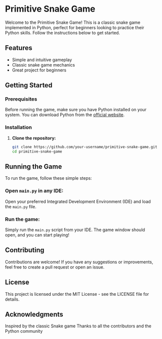 # Primitive Snake Game

Welcome to the Primitive Snake Game! This is a classic snake game implemented in Python, perfect for beginners looking to practice their Python skills. Follow the instructions below to get started.

## Features

- Simple and intuitive gameplay
- Classic snake game mechanics
- Great project for beginners

## Getting Started

### Prerequisites

Before running the game, make sure you have Python installed on your system. You can download Python from the [official website](https://www.python.org/).

### Installation

1. **Clone the repository:**

   ```bash
   git clone https://github.com/your-username/primitive-snake-game.git
   cd primitive-snake-game
## Running the Game

To run the game, follow these simple steps:

### Open `main.py` in any IDE:

Open your preferred Integrated Development Environment (IDE) and load the `main.py` file.

### Run the game:

Simply run the `main.py` script from your IDE. The game window should open, and you can start playing!

## Contributing

Contributions are welcome! If you have any suggestions or improvements, feel free to create a pull request or open an issue.

## License

This project is licensed under the MIT License - see the LICENSE file for details.

## Acknowledgments

Inspired by the classic Snake game
Thanks to all the contributors and the Python community
